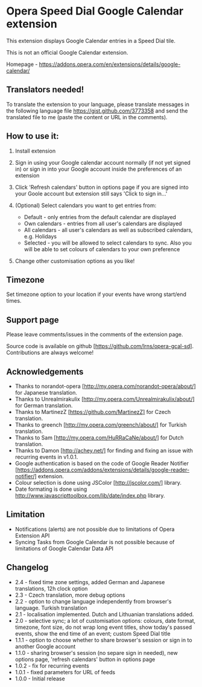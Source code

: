 # Opera Speed Dial Google Calendar extension

This extension displays Google Calendar entries in a Speed Dial tile.

This is not an official Google Calendar extension.

Homepage - https://addons.opera.com/en/extensions/details/google-calendar/

## Translators needed!
To translate the extension to your language, please translate messages in  the following language file https://gist.github.com/3773358 and send the translated file to me (paste the content or URL in the comments).

<!---
http://www.getlocalization.com/operagooglecalendarsdext/
Instructions on how to translate the extension can be found [here][https://www.dropbox.com/s/8h7hu3zymxjqml4/translation.txt]
-->

## How to use it:

1. Install extension
2. Sign in using your Google calendar account normally (if not yet signed in) or sign in into your Google account inside the preferences of an extension
3. Click 'Refresh calendars' button in options page if you are signed into your Goole account but extension still says 'Click to sign in...'
4. (Optional) Select calendars you want to get entries from:
    * Default - only entries from the default calendar are displayed
	* Own calendars - entries from all user's calendars are displayed
	* All calendars - all user's calendars as well as subscribed calendars, e.g. Holidays
	* Selected - you will be allowed to select calendars to sync. Also you will be able to set colours of calendars to your own preference

5. Change other customisation options as you like!

## Timezone
Set timezone option to your location if your events have wrong start/end times.


## Support page
Please leave comments/issues in the comments of the extension page.

Source code is available on github [https://github.com/lrns/opera-gcal-sd]. Contributions are always welcome!


## Acknowledgements
* Thanks to norandot-opera [http://my.opera.com/norandot-opera/about/] for Japanese translation.
* Thanks to Unrealmirakulix [http://my.opera.com/Unrealmirakulix/about/] for German translation.
* Thanks to MartinezZ [https://github.com/MartinezZ] for Czech translation.
* Thanks to greench [http://my.opera.com/greench/about/] for Turkish translation.
* Thanks to Sam [http://my.opera.com/HuRRaCaNe/about/] for Dutch translation.
* Thanks to Damon [http://achey.net/] for finding and fixing an issue with recurring events in v1.0.1.
* Google authentication is based on the code of Google Reader Notifier [https://addons.opera.com/addons/extensions/details/google-reader-notifier/] extension.
* Colour selection is done using JSColor [http://jscolor.com/] library.
* Date formating is done using http://www.javascripttoolbox.com/lib/date/index.php library.


## Limitation
* Notifications (alerts) are not possible due to limitations of Opera Extension API
* Syncing Tasks from Google Calendar is not possible because of limitations of Google Calendar Data API

## Changelog
* 2.4 - fixed time zone settings, added German and Japanese translations, 12h clock option
* 2.3 - Czech translation, more debug options
* 2.2 - option to change language independently from browser's language. Turkish translation
* 2.1 - localisation implemented. Dutch and Lithuanian translations added. 
* 2.0 - selective sync; a lot of customisation options: colours, date format, timezone, font size, do not wrap long event titles, show today's passed events, show the end time of an event; custom Speed Dial title 
* 1.1.1 - option to choose whether to share browser's session or sign in to another Google account 
* 1.1.0 - sharing browser's session (no separe sign in needed), new options page, 'refresh calendars' button in options page
* 1.0.2 - fix for recurring events
* 1.0.1 - fixed parameters for URL of feeds
* 1.0.0 - Initial release

